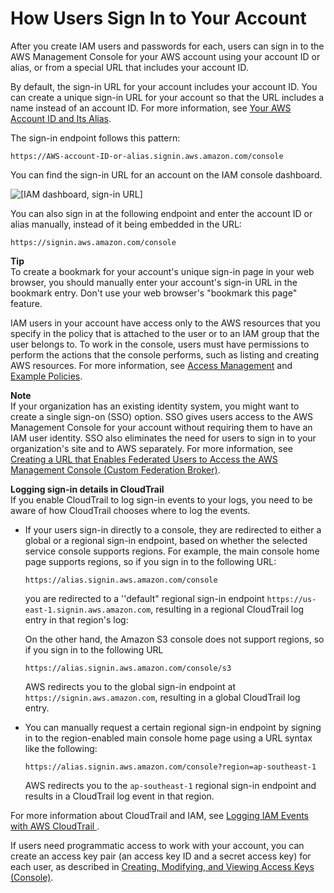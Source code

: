 # How Users Sign In to Your Account<a name="getting-started_how-users-sign-in"></a>

After you create IAM users and passwords for each, users can sign in to the AWS Management Console for your AWS account using your account ID or alias, or from a special URL that includes your account ID\.

By default, the sign\-in URL for your account includes your account ID\. You can create a unique sign\-in URL for your account so that the URL includes a name instead of an account ID\. For more information, see [Your AWS Account ID and Its Alias](console_account-alias.md)\. 

The sign\-in endpoint follows this pattern:

```
https://AWS-account-ID-or-alias.signin.aws.amazon.com/console
```

You can find the sign\-in URL for an account on the IAM console dashboard\.

![\[IAM dashboard, sign-in URL\]](http://docs.aws.amazon.com/IAM/latest/UserGuide/images/AccountAlias.console.png)

You can also sign in at the following endpoint and enter the account ID or alias manually, instead of it being embedded in the URL:

```
https://signin.aws.amazon.com/console
```

**Tip**  
To create a bookmark for your account's unique sign\-in page in your web browser, you should manually enter your account's sign\-in URL in the bookmark entry\. Don't use your web browser's "bookmark this page" feature\.

IAM users in your account have access only to the AWS resources that you specify in the policy that is attached to the user or to an IAM group that the user belongs to\. To work in the console, users must have permissions to perform the actions that the console performs, such as listing and creating AWS resources\. For more information, see [Access Management](access.md) and [Example Policies](access_policies_examples.md)\.

**Note**  
If your organization has an existing identity system, you might want to create a single sign\-on \(SSO\) option\. SSO gives users access to the AWS Management Console for your account without requiring them to have an IAM user identity\. SSO also eliminates the need for users to sign in to your organization's site and to AWS separately\. For more information, see [Creating a URL that Enables Federated Users to Access the AWS Management Console \(Custom Federation Broker\)](id_roles_providers_enable-console-custom-url.md)\. 

**Logging sign\-in details in CloudTrail**  
If you enable CloudTrail to log sign\-in events to your logs, you need to be aware of how CloudTrail chooses where to log the events\.
+ If your users sign\-in directly to a console, they are redirected to either a global or a regional sign\-in endpoint, based on whether the selected service console supports regions\. For example, the main console home page supports regions, so if you sign in to the following URL:

  ```
  https://alias.signin.aws.amazon.com/console
  ```

  you are redirected to a ''default" regional sign\-in endpoint `https://us-east-1.signin.aws.amazon.com`, resulting in a regional CloudTrail log entry in that region's log:

  On the other hand, the Amazon S3 console does not support regions, so if you sign in to the following URL

  ```
  https://alias.signin.aws.amazon.com/console/s3
  ```

  AWS redirects you to the global sign\-in endpoint at `https://signin.aws.amazon.com`, resulting in a global CloudTrail log entry\.
+ You can manually request a certain regional sign\-in endpoint by signing in to the region\-enabled main console home page using a URL syntax like the following:

  ```
  https://alias.signin.aws.amazon.com/console?region=ap-southeast-1
  ```

  AWS redirects you to the `ap-southeast-1` regional sign\-in endpoint and results in a CloudTrail log event in that region\.

For more information about CloudTrail and IAM, see [Logging IAM Events with AWS CloudTrail ](http://docs.aws.amazon.com/IAM/latest/UserGuide/cloudtrail-integration.html)\.

If users need programmatic access to work with your account, you can create an access key pair \(an access key ID and a secret access key\) for each user, as described in [Creating, Modifying, and Viewing Access Keys \(Console\)](id_credentials_access-keys.md#Using_CreateAccessKey)\.